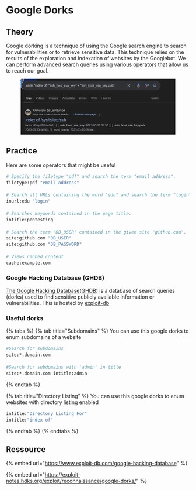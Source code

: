 # Google Dorks

## Theory

Google dorking is a technique of using the Google search engine to search for vulnerabilities or to retrieve sensitive data. This technique relies on the results of the exploration and indexation of websites by the Googlebot. We can perform advanced search queries using various operators that allow us to reach our goal.

<figure><img src="../../.gitbook/assets/image.png" alt=""><figcaption></figcaption></figure>

## Practice

Here are some operators that might be useful

```bash
# Specify the filetype "pdf" and search the term "email address".
filetype:pdf "email address"

# Search all URLs containing the word "edu" and search the term "login" in the urls.
inurl:edu "login"

# Searches keywords contained in the page title.
intitle:pentesting

# Search the term "DB_USER" contained in the given site "github.com".
site:github.com "DB_USER"
site:github.com "DB_PASSWORD"

# Views cached content
cache:example.com
```

### Google Hacking Database (GHDB)

[The Google Hacking Database(GHDB)](https://www.exploit-db.com/google-hacking-database) is a database of search queries (dorks) used to find sensitive publicly available information or vulnerabilities. This is hosted by [exploit-db](https://www.exploit-db.com/)

### Useful dorks

{% tabs %}
{% tab title="Subdomains" %}
You can use this google dorks to enum subdomains of a website

```bash
#Search for subdomains 
site:*.domain.com

#Search for subdomains with 'admin' in title
site:*.domain.com intitle:admin
```
{% endtab %}

{% tab title="Directory Listing" %}
You can use this google dorks to enum websites with directory listing enabled

```bash
intitle:"Directory Listing For"
intitle:"index of"
```
{% endtab %}
{% endtabs %}

## Ressource

{% embed url="https://www.exploit-db.com/google-hacking-database" %}

{% embed url="https://exploit-notes.hdks.org/exploit/reconnaissance/google-dorks/" %}
